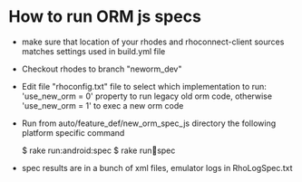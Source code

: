 How to run ORM js specs
===========

* make sure that location of your rhodes and rhoconnect-client sources matches settings used in build.yml file

* Checkout rhodes to branch "neworm_dev"

* Edit file "rhoconfig.txt" file to select which implementation to run:
  'use_new_orm = 0' property to run legacy old orm code,
  otherwise 'use_new_orm = 1' to exec a new orm code

* Run from auto/feature_def/new_orm_spec_js directory the following platform specific command

  $ rake run:android:spec
  $ rake run:iphone:spec


* spec results are in a bunch of xml files, emulator logs in RhoLogSpec.txt


